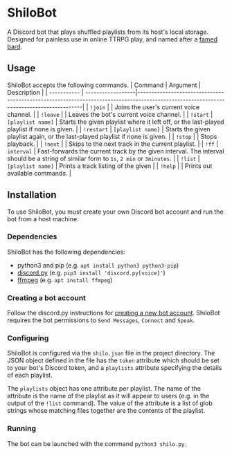 # ShiloBot

A Discord bot that plays shuffled playlists from its host's local storage. Designed for painless use in online TTRPG play, and named after a [famed bard](https://www.dmsguild.com/product/190946/Shilo-the-Buff).

## Usage
ShiloBot accepts the following commands.
| Command     | Argument          | Description                                                                                                                            |
| ----------- | ------------------|----------------------------------------------------------------------------------------------------------------------------------------|
| `!join`     |                   | Joins the user's current voice channel.                                                                                                |
| `!leave`    |                   | Leaves the bot's current voice channel.                                                                                                |
| `!start`    | `[playlist name]` | Starts the given playlist where it left off, or the last-played playlist if none is given.                                             |
| `!restart`  | `[playlist name]` | Starts the given playlist again, or the last-played playlist if none is given.                                                         |
| `!stop`     |                   | Stops playback.                                                                                                                        |
| `!next`     |                   | Skips to the next track in the current playlist.                                                                                       |
| `!ff`       | `interval`        | Fast-forwards the current track by the given interval. The interval should be a string of similar form to `1s`, `2 min` or `3minutes`. |
| `!list`     | `[playlist name]` | Prints a track listing of the given                                                                                                    |
| `!help`     |                   | Prints out available commands.                                                                                                         |
## Installation
To use ShiloBot, you must create your own Discord bot account and run the bot from a host machine.

### Dependencies
ShiloBot has the following dependencies:
  - python3 and pip (e.g. `apt install python3 python3-pip`)
  - [discord.py](https://discordpy.readthedocs.io/en/stable/) (e.g. `pip3 install 'discord.py[voice]'`)
  - [ffmpeg](https://ffmpeg.org/) (e.g. `apt install ffmpeg`)

### Creating a bot account
Follow the discord.py instructions for [creating a new bot account](https://discordpy.readthedocs.io/en/stable/discord.html). ShiloBot requires the bot permissions to `Send Messages`, `Connect` and `Speak`.

### Configuring
ShiloBot is configured via the `shilo.json` file in the project directory. The JSON object defined in the file has the `token` attribute which should be set to your bot's Discord token, and a `playlists` attribute specifying the details of each playlist.

The `playlists` object has one attribute per playlist. The name of the attribute is the name of the playlist as it will appear to users (e.g. in the output of the `!list` command). The value of the attribute is a list of glob strings whose matching files together are the contents of the playlist.

### Running
The bot can be launched with the command `python3 shilo.py`.
